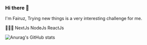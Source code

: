 ### Hi there 👋

I'm Fairuz, Trying new things is a very interesting challenge for me.

👨🏻‍💻
NextJs
NodeJs
ReactJs

![Anurag's GitHub stats](https://github-readme-stats.vercel.app/api?username=Faiiruz&show_icons=true)
